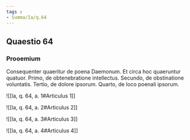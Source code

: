 ```yaml
---
tags : 
- Summa/Ia/q.64
---
```


## Quaestio 64

### Prooemium

Consequenter quaeritur de poena Daemonum. Et circa hoc quaeruntur quatuor. Primo, de obtenebratione intellectus. Secundo, de obstinatione voluntatis. Tertio, de dolore ipsorum. Quarto, de loco poenali ipsorum.

![[Ia, q. 64, a. 1#Articulus 1]]

![[Ia, q. 64, a. 2#Articulus 2]]

![[Ia, q. 64, a. 3#Articulus 3]]

![[Ia, q. 64, a. 4#Articulus 4]]

